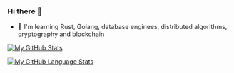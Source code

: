 ### Hi there 👋

- 🌱 I'm learning Rust, Golang, database enginees, distributed algorithms, cryptography and blockchain


[![My GitHub Stats](https://github-readme-stats.vercel.app/api/?username=hweawer&count_private=true&theme=tokyonight&showicons=true)]()


[![My GitHub Language Stats](https://github-readme-stats.vercel.app/api/top-langs/?username=hweawer&langs_count=5&theme=tokyonight)]()
<!--
**poweright/poweright** is a ✨ _special_ ✨ repository because its `README.md` (this file) appears on your GitHub profile.

Here are some ideas to get you started:

- 🔭 I’m currently working on ...
- 🌱 I’m currently learning ...
- 👯 I’m looking to collaborate on ...
- 🤔 I’m looking for help with ...
- 💬 Ask me about ...
- 📫 How to reach me: ...
- 😄 Pronouns: ...
- ⚡ Fun fact: ...
-->
